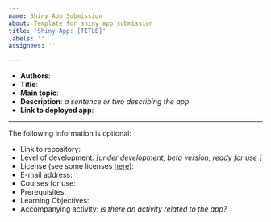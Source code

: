 ```yaml
---
name: Shiny App Submission
about: Template for shiny app submission
title: 'Shiny App: [TITLE]'
labels: ''
assignees: ''

---
```


- **Authors**:
- **Title**:
- **Main topic**:
- **Description**: *a sentence or two describing the app*
- **Link to deployed app**:

---------------------------

The following information is optional:

- Link to repository:
- Level of development: *[under development, beta version, ready for use ]*
- License (see some licenses [here](https://creativecommons.org/about/cclicenses/)): 
- E-mail address:
- Courses for use:
- Prerequisites:
- Learning Objectives: 
- Accompanying activity: _is there an activity related to the app?_
